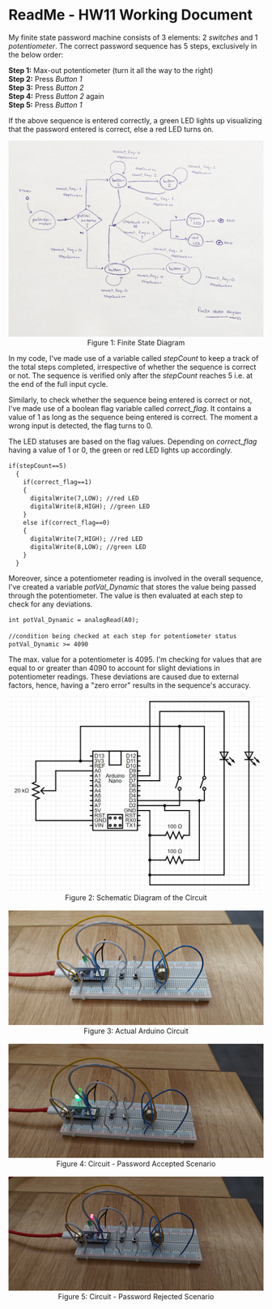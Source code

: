 # ReadMe - HW11 Working Document

My finite state password machine consists of 3 elements: 2 *switches* and 1 *potentiometer*. The correct password sequence has 5 steps, exclusively in the below order:

**Step 1:** Max-out potentiometer (turn it all the way to the right)  
**Step 2:** Press *Button 1*  
**Step 3:** Press *Button 2*  
**Step 4:** Press *Button 2* again  
**Step 5:** Press *Button 1*  

If the above sequence is entered correctly, a green LED lights up visualizing that the password entered is correct, else a red LED turns on.

<p align = "center">
<img src = "./FSMDiagram.jpg">
<br>
Figure 1: Finite State Diagram </p>

In my code, I've made use of a variable called *stepCount* to keep a track of the total steps completed, irrespective of whether the sequence is correct or not. The sequence is verified only after the *stepCount* reaches 5 i.e. at the end of the full input cycle.

Similarly, to check whether the sequence being entered is correct or not, I've made use of a boolean flag variable called *correct_flag*. It contains a value of 1 as long as the sequence being entered is correct. The moment a wrong input is detected, the flag turns to 0.

The LED statuses are based on the flag values. Depending on *correct_flag* having a value of 1 or 0, the green or red LED lights up accordingly.

```
if(stepCount==5)
  {
    if(correct_flag==1)
    {
      digitalWrite(7,LOW); //red LED
      digitalWrite(8,HIGH); //green LED
    }
    else if(correct_flag==0)
    {
      digitalWrite(7,HIGH); //red LED
      digitalWrite(8,LOW); //green LED
    }
  }
```

Moreover, since a potentiometer reading is involved in the overall sequence, I've created a variable *potVal_Dynamic* that stores the value being passed through the potentiometer. The value is then evaluated at each step to check for any deviations.

```
int potVal_Dynamic = analogRead(A0);

//condition being checked at each step for potentiometer status
potVal_Dynamic >= 4090
```

The max. value for a potentiometer is 4095. I'm checking for values that are equal to or greater than 4090 to account for slight deviations in potentiometer readings. These deviations are caused due to external factors, hence, having a "zero error" results in the sequence's accuracy.

<p align = "center">
<img src = "./CircuitDiagram.JPG">
<br>
Figure 2: Schematic Diagram of the Circuit
<br>
<br>
<img src = "./MainCircuit.jpg">
<br>
Figure 3: Actual Arduino Circuit
<br>
<br>
<img src = "./PasswordAccept_Circuit.jpg">
<br>
Figure 4: Circuit - Password Accepted Scenario
<br>
<br>
<img src = "./PasswordReject_Circuit.jpg">
<br>
Figure 5: Circuit - Password Rejected Scenario </p>
